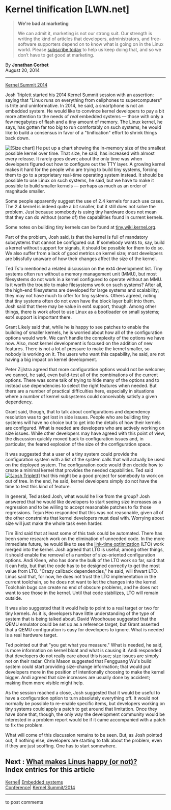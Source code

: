 # Kernel tinification [LWN.net]

> **We're bad at marketing**
> 
> We can admit it, marketing is not our strong suit. Our strength is writing the kind of articles that developers, administrators, and free-software supporters depend on to know what is going on in the Linux world. Please [subscribe today](/Promo/nsn-bad/subscribe) to help us keep doing that, and so we don’t have to get good at marketing. 

By **Jonathan Corbet**  
August 20, 2014 

* * *

[Kernel Summit 2014](/Articles/KernelSummit2014/)

Josh Triplett started his 2014 Kernel Summit session with an assertion: saying that "Linux runs on everything from cellphones to supercomputers" is trite and uninformative. In 2014, he said, a smartphone is not an embedded system. He would like to convince kernel developers to pay a bit more attention to the needs of _real_ embedded systems — those with only a few megabytes of flash and a tiny amount of memory. The Linux kernel, he says, has gotten far too big to run comfortably on such systems; he would like to build a consensus in favor of a "tinification" effort to shrink things back down. 

![\[Size chart\]](https://static.lwn.net/images/conf/2014/ks/size-chart.jpg) He put up a chart showing the in-memory size of the smallest possible kernel over time. That size, he said, has increased with almost every release. It rarely goes down; about the only time was when developers figured out how to configure out the TTY layer. A growing kernel makes it hard for the people who are trying to build tiny systems, forcing them to go to a proprietary real-time operating system instead. It should be possible to use Linux on such systems, he said, but we have to make it possible to build smaller kernels — perhaps as much as an order of magnitude smaller. 

Some people apparently suggest the use of 2.4 kernels for such use cases. The 2.4 kernel is indeed quite a bit smaller, but it still does not solve the problem. Just because somebody is using tiny hardware does not mean that they can do without (some of) the capabilities found in current kernels. 

Some notes on building tiny kernels can be found at [tiny.wiki.kernel.org](http://tiny.wiki.kernel.org/). 

Part of the problem, Josh said, is that the kernel is full of mandatory subsystems that cannot be configured out. If somebody wants to, say, build a kernel without support for signals, it should be possible for them to do so. We also suffer from a lack of good metrics on kernel size; most developers are blissfully unaware of how their changes affect the size of the kernel. 

Ted Ts'o mentioned a related discussion on the ext4 development list. Tiny systems often run without a memory management unit (MMU), but most filesystems do not work in a kernel configured to operate without an MMU. Is it worth the trouble to make filesystems work on such systems? After all, the high-end filesystems are developed for large systems and scalability; they may not have much to offer for tiny systems. Others agreed, noting that tiny systems often do not even have the block layer built into them. Josh said that there may be value in ext4 support, though. Among other things, there is work afoot to use Linux as a bootloader on small systems; ext4 support is important there. 

Grant Likely said that, while he is happy to see patches to enable the building of smaller kernels, he is worried about how all of the configuration options would work. We can't handle the complexity of the options we have now. Also, most kernel development is focused on the addition of new features. There is not a lot of pressure to make the kernel smaller, so nobody is working on it. The users who want this capability, he said, are not having a big impact on kernel development. 

Peter Zijlstra agreed that more configuration options would not be welcome; we cannot, he said, even build-test all of the combinations of the current options. There was some talk of trying to hide many of the options and to instead use dependencies to select the right features when needed. But there are a number of practical difficulties here, especially in situations where a number of kernel subsystems could conceivably satisfy a given dependency. 

Grant said, though, that to talk about configurations and dependency resolution was to get lost in side issues. People who are building tiny systems will have no choice but to get into the details of how their kernels are configured. What is needed are developers who are actively working on size issues. While other developers may have agreed with this point of view, the discussion quickly moved back to configuration issues and, in particular, the feared explosion of the size of the configuration space. 

It was suggested that a user of a tiny system could provide the configuration system with a list of the system calls that will actually be used on the deployed system. The configuration code would then decide how to create a minimal kernel that provides the needed capabilities. Ted said [![\[Josh Triplett\]](https://static.lwn.net/images/conf/2014/ks/JoshTriplett-sm.jpg)](/Articles/608949/) that this might be a good project for somebody to work on out of tree. In the end, he said, kernel developers simply do not have the time to test this kind of feature. 

In general, Ted asked Josh, what would he like from the group? Josh answered that he would like developers to start seeing size increases as a regression and to be willing to accept reasonable patches to fix those regressions. Tejun Heo responded that this was not reasonable, given all of the other constraints that kernel developers must deal with. Worrying about size will just make the whole task even harder. 

Tim Bird said that at least some of this task could be automated. There has been some research work on the elimination of unneeded code. In the more immediate future, he would like to see the [link-time optimization](/Articles/512548/) (LTO) work merged into the kernel. Josh agreed that LTO is useful; among other things, it should enable the removal of a number of size-oriented configuration options. Andi Kleen, who has done the bulk of the LTO work so far, said that it can help, but that the code has to be designed correctly to get the most value from LTO. "Crazy callback dependencies," he said, will thwart LTO. Linus said that, for now, he does not trust the LTO implementation in the current toolchain, so he does not want to let the changes into the kernel. Toolchain bugs can create no end of obscure problems, and he does not want to see those in the kernel. Until that code stabilizes, LTO will remain outside. 

It was also suggested that it would help to point to a real target or two for tiny kernels. As it is, developers have little understanding of the type of system that is being talked about. David Woodhouse suggested that the QEMU emulator could be set up as a reference target, but Grant asserted that a QEMU configuration is easy for developers to ignore. What is needed is a real hardware target. 

Ted pointed out that "you get what you measure." What is needed, he said, is more information on kernel bloat and what is causing it. Andi responded that developers do not really care about this issue; size issues are simply not on their radar. Chris Mason suggested that Fengguang Wu's build system could start providing size-change information; that would put developers more in the position of intentionally choosing to make the kernel bigger. Andi agreed that size increases are usually done by accident; making them more visible might help. 

As the session reached a close, Josh suggested that it would be useful to have a configuration option to turn absolutely everything off. It would not normally be possible to re-enable specific items, but developers working on tiny systems could apply a patch to get around that limitation. Once they have done that, though, the only way the development community would be interested in a problem report would be if it came accompanied with a patch to fix the problem. 

What will come of this discussion remains to be seen. But, as Josh pointed out, if nothing else, developers are starting to talk about the problem, even if they are just scoffing. One has to start somewhere. 

**Next** : [What makes Linus happy (or not)?](/Articles/608950/)  
Index entries for this article  
---  
[Kernel](/Kernel/Index)| [Embedded systems](/Kernel/Index#Embedded_systems)  
[Conference](/Archives/ConferenceIndex/)| [Kernel Summit/2014](/Archives/ConferenceIndex/#Kernel_Summit-2014)  
  


* * *

to post comments 
